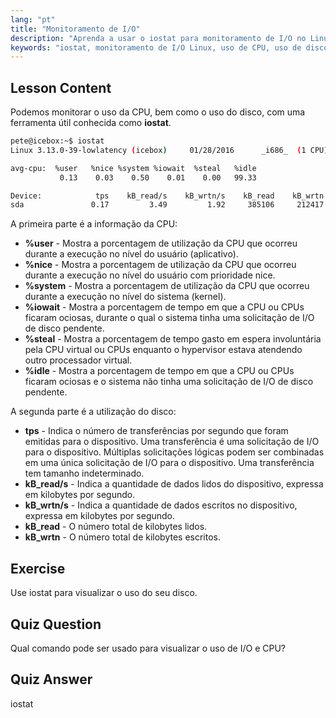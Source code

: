 ```yaml
---
lang: "pt"
title: "Monitoramento de I/O"
description: "Aprenda a usar o iostat para monitoramento de I/O no Linux. Entenda as métricas de uso de CPU e disco com este comando essencial. Melhore o desempenho do sistema!"
keywords: "iostat, monitoramento de I/O Linux, uso de CPU, uso de disco, comandos Linux, iniciante, tutorial, guia"
---
```


## Lesson Content

Podemos monitorar o uso da CPU, bem como o uso do disco, com uma ferramenta útil conhecida como **iostat**.

```bash
pete@icebox:~$ iostat
Linux 3.13.0-39-lowlatency (icebox)     01/28/2016      _i686_  (1 CPU)

avg-cpu:  %user   %nice %system %iowait  %steal   %idle
           0.13    0.03    0.50    0.01    0.00   99.33

Device:            tps    kB_read/s    kB_wrtn/s    kB_read    kB_wrtn
sda               0.17         3.49         1.92     385106     212417
```

A primeira parte é a informação da CPU:

- **%user** - Mostra a porcentagem de utilização da CPU que ocorreu durante a execução no nível do usuário (aplicativo).
- **%nice** - Mostra a porcentagem de utilização da CPU que ocorreu durante a execução no nível do usuário com prioridade nice.
- **%system** - Mostra a porcentagem de utilização da CPU que ocorreu durante a execução no nível do sistema (kernel).
- **%iowait** - Mostra a porcentagem de tempo em que a CPU ou CPUs ficaram ociosas, durante o qual o sistema tinha uma solicitação de I/O de disco pendente.
- **%steal** - Mostra a porcentagem de tempo gasto em espera involuntária pela CPU virtual ou CPUs enquanto o hypervisor estava atendendo outro processador virtual.
- **%idle** - Mostra a porcentagem de tempo em que a CPU ou CPUs ficaram ociosas e o sistema não tinha uma solicitação de I/O de disco pendente.

A segunda parte é a utilização do disco:

- **tps** - Indica o número de transferências por segundo que foram emitidas para o dispositivo. Uma transferência é uma solicitação de I/O para o dispositivo. Múltiplas solicitações lógicas podem ser combinadas em uma única solicitação de I/O para o dispositivo. Uma transferência tem tamanho indeterminado.
- **kB_read/s** - Indica a quantidade de dados lidos do dispositivo, expressa em kilobytes por segundo.
- **kB_wrtn/s** - Indica a quantidade de dados escritos no dispositivo, expressa em kilobytes por segundo.
- **kB_read** - O número total de kilobytes lidos.
- **kB_wrtn** - O número total de kilobytes escritos.

## Exercise

Use iostat para visualizar o uso do seu disco.

## Quiz Question

Qual comando pode ser usado para visualizar o uso de I/O e CPU?

## Quiz Answer

iostat
